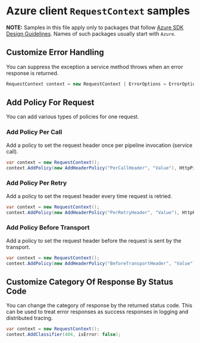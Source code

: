 # Azure client `RequestContext` samples

**NOTE:** Samples in this file apply only to packages that follow [Azure SDK Design Guidelines](https://azure.github.io/azure-sdk/dotnet_introduction.html). Names of such packages usually start with `Azure`.

## Customize Error Handling

You can suppress the exception a service method throws when an error response is returned.

```C# Snippet:ErrorOptionsNoThrow
RequestContext context = new RequestContext { ErrorOptions = ErrorOptions.NoThrow };
```

## Add Policy For Request

You can add various types of policies for one request.

### Add Policy Per Call

Add a policy to set the request header once per pipeline invocation (service call).

```C# Snippet:AddPolicyPerCall
var context = new RequestContext();
context.AddPolicy(new AddHeaderPolicy("PerCallHeader", "Value"), HttpPipelinePosition.PerCall);
```

### Add Policy Per Retry

Add a policy to set the request header every time request is retried.

```C# Snippet:AddPolicyPerRetry
var context = new RequestContext();
context.AddPolicy(new AddHeaderPolicy("PerRetryHeader", "Value"), HttpPipelinePosition.PerRetry);
```

### Add Policy Before Transport

Add a policy to set the request header before the request is sent by the transport.

```C# Snippet:AddPolicyBeforeTransport
var context = new RequestContext();
context.AddPolicy(new AddHeaderPolicy("BeforeTransportHeader", "Value"), HttpPipelinePosition.BeforeTransport);
```

## Customize Category Of Response By Status Code

You can change the category of response by the returned status code. This can be used to treat error responses as success responses in logging and distributed tracing.

```C# Snippet:Change404Category
var context = new RequestContext();
context.AddClassifier(404, isError: false);
```